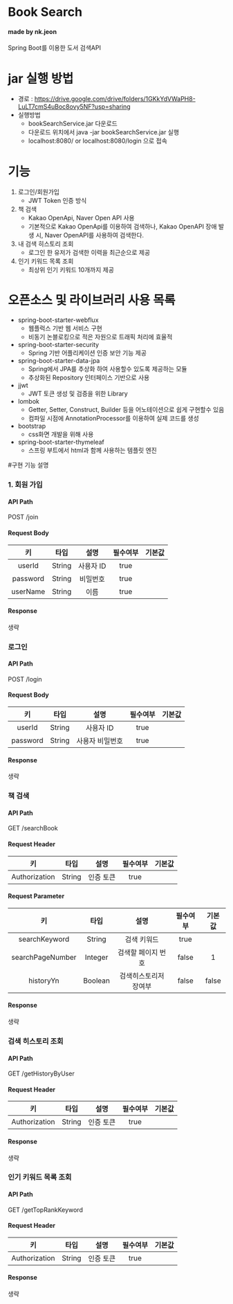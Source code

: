 # Book Search 
#### made by nk.jeon
Spring Boot를 이용한 도서 검색API

# jar 실행 방법
- 경로 : https://drive.google.com/drive/folders/1GKkYdVWaPH8-LuLT7cmS4uBoc8ovy5NF?usp=sharing
- 실행방법
    - bookSearchService.jar 다운로드 
    - 다운로드 위치에서 java -jar bookSearchService.jar 실행
    - localhost:8080/ or localhost:8080/login 으로 접속  

# 기능
1. 로그인/회원가입
    - JWT Token 인증 방식
2. 책 검색
    - Kakao OpenApi, Naver Open API 사용
    - 기본적으로 Kakao OpenApi를 이용하여 검색하나, Kakao OpenAPI 장애 발생 시, Naver OpenAPI를 사용하여 검색한다.
3. 내 검색 히스토리 조회
    - 로그인 한 유저가 검색한 이력을 최근순으로 제공
4. 인기 키워드 목록 조회
    - 최상위 인기 키워드 10개까지 제공

# 오픈소스 및 라이브러리 사용 목록
- spring-boot-starter-webflux
    - 웹플럭스 기반 웹 서비스 구현 
    - 비동기 논블로킹으로 적은 자원으로 트래픽 처리에 효율적
- spring-boot-starter-security
    - Spring 기반 어플리케이션 인증 보안 기능 제공
- spring-boot-starter-data-jpa
    - Spring에서 JPA를 추상화 하여 사용할수 있도록 제공하는 모듈
    - 추상화된 Repository 인터페이스 기반으로 사용
- jjwt
    - JWT 토큰 생성 및 검증을 위한 Library
- lombok
    - Getter, Setter, Construct, Builder 등을 어노테이션으로 쉽게 구현할수 있음
    - 컴파일 시점에 AnnotationProcessor를 이용하여 실제 코드를 생성
- bootstrap
    - css화면 개발을 위해 사용
- spring-boot-starter-thymeleaf
    - 스프링 부트에서 html과 함께 사용하는 템플릿 엔진


#구현 기능 설명

### 1. 회원 가입

#### API Path
POST /join

#### Request Body
|     키    |  타입  |     설명    | 필수여부 | 기본값 |
|:---------:|:------:|:-----------:|:--------:|:------:|
|   userId  | String |  사용자 ID  |   true   |        |
|  password | String |   비밀번호  |   true   |        |
|  userName | String |     이름    |   true  |        |

#### Response
생략

### 로그인

#### API Path
POST /login

#### Request Body
|    키    |  타입  |       설명      | 필수여부 | 기본값 |
|:--------:|:------:|:---------------:|:--------:|:------:|
|  userId  | String |    사용자 ID    |   true   |        |
| password | String | 사용자 비밀번호 |   true   |        |

#### Response
생략

### 책 검색

#### API Path
GET /searchBook

#### Request Header
|       키      |  타입  |  설명   | 필수여부 | 기본값 |
|:-------------:|:------:|:----------------------------:|:--------:|:------:|
| Authorization | String | 인증 토큰 |   true   |        |

#### Request Parameter
|        키        |   타입   |        설명       | 필수여부 | 기본값 |
|:----------------:|:-------:|:----------------:|:--------:|:------:|
|  searchKeyword   | String  |     검색 키워드    |   true   |        |
| searchPageNumber | Integer | 검색할 페이지 번호  |   false  |    1   |
|     historyYn    | Boolean | 검색히스토리저장여부 |   false  | false  |

#### Response
생략

### 검색 히스토리 조회

#### API Path
GET /getHistoryByUser

#### Request Header
|       키      |  타입  |  설명   | 필수여부 | 기본값 |
|:-------------:|:------:|:----------------------------:|:--------:|:------:|
| Authorization | String | 인증 토큰 |   true   |        |

#### Response
생략

### 인기 키워드 목록 조회

#### API Path
GET /getTopRankKeyword

#### Request Header
|       키      |  타입  |  설명   | 필수여부 | 기본값 |
|:-------------:|:------:|:----------------------------:|:--------:|:------:|
| Authorization | String | 인증 토큰 |   true   |        |

#### Response
생략
